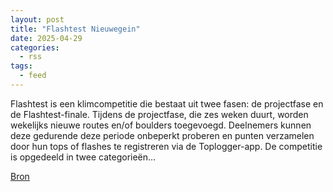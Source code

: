 ```yaml
---
layout: post
title: "Flashtest Nieuwegein"
date: 2025-04-29
categories: 
  - rss
tags: 
  - feed
---
```


<p>Flashtest is een klimcompetitie die bestaat uit twee fasen: de projectfase en de Flashtest-finale. Tijdens de projectfase, die zes weken duurt, worden wekelijks nieuwe routes en/of boulders toegevoegd. Deelnemers kunnen deze gedurende deze periode onbeperkt proberen en punten verzamelen door hun tops of flashes te registreren via de Toplogger-app. De competitie is opgedeeld in twee categorie&euml;n&hellip;</p>
<p><a href="https://www.klimkalender.nl/comp/flashtest-nieuwegein/" rel="noopener noreferrer" target="_blank">Bron</a></p>
